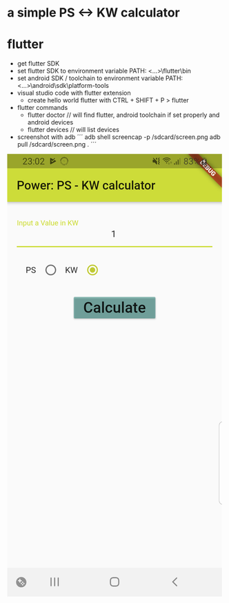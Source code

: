 # a simple PS <-> KW calculator

# flutter
* get flutter SDK
* set flutter SDK to environment variable PATH: <...>\flutter\bin
* set android SDK / toolchain to environment variable PATH: <...>\android\sdk\platform-tools
* visual studio code with flutter extension
    - create hello world flutter with CTRL + SHIFT + P > flutter
* flutter commands
    - flutter doctor    // will find flutter, android toolchain if set properly and android devices
    - flutter devices   // will list devices
* screenshot with adb
´´´
adb shell screencap -p /sdcard/screen.png
adb pull /sdcard/screen.png .
´´´

![flutter app power[ps/kw]](screen0.png)